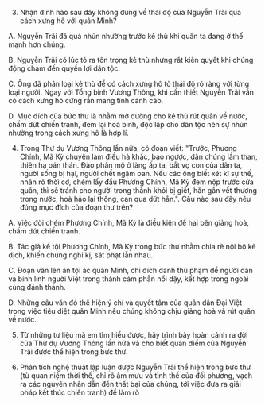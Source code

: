 3. Nhận định nào sau đây không đúng về thái độ của Nguyễn Trãi qua cách xưng hô với quân Minh?

A. Nguyễn Trãi đã quá nhún nhường trước kẻ thù khi quân ta đang ở thế mạnh hơn chúng.

B. Nguyễn Trãi có lúc tỏ ra tôn trọng kẻ thù nhưng rất kiên quyết khi chúng động chạm đến quyền lợi dân tộc.

C. Ông đã phân loại kẻ thù để có cách xưng hô tỏ thái độ rõ ràng với từng loại người. Ngay với Tổng binh Vương Thông, khi cần thiết Nguyễn Trãi vẫn có cách xưng hô cứng rắn mang tính cảnh cáo.

D. Mục đích của bức thư là nhằm mở đường cho kẻ thù rút quân về nước, chấm dứt chiến tranh, đem lại hoà bình, độc lập cho dân tộc nên sự nhún nhường trong cách xưng hô là hợp lí.

4. Trong Thư dụ Vương Thông lần nữa, có đoạn viết: "Trước, Phương Chính, Mã Kỳ chuyên làm điều hà khắc, bạo ngược, dân chúng lầm than, thiên hạ oán thán. Đào phần mộ ở làng ấp ta, bắt vợ con của dân ta, người sống bị hại, người chết ngậm oan. Nếu các ông biết xét kĩ sự thế, nhân rõ thời cơ, chém lấy đầu Phương Chính, Mã Kỳ đem nộp trước cửa quân, thì sẽ tránh cho người trong thành khỏi bị giết, hẳn gân vết thương trong nước, hoà hảo lại thông, can qua dứt hẳn.". Câu nào sau đây nêu đúng mục đích của đoạn thư trên?

A. Việc đòi chém Phương Chính, Mã Kỳ là điều kiện để hai bên giảng hoà, chấm dứt chiến tranh.

B. Tác giả kể tội Phương Chính, Mã Kỳ trong bức thư nhằm chia rẽ nội bộ kẻ địch, khiến chúng nghi kị, sát phạt lẫn nhau.

C. Đoạn văn lên án tội ác quân Minh, chỉ đích danh thủ phạm để người dân và binh lính người Việt trong thành cảm phẫn nổi dậy, kết hợp trong ngoài cùng đánh thành.

D. Những câu văn đó thể hiện ý chí và quyết tâm của quân dân Đại Việt trong việc tiêu diệt quân Minh nếu chúng không chịu giảng hoà và rút quân về nước.

5. Từ những tư liệu mà em tìm hiểu được, hãy trình bày hoàn cảnh ra đời của Thư dụ Vương Thông lần nữa và cho biết quan điểm của Nguyễn Trãi được thể hiện trong bức thư.

6. Phân tích nghệ thuật lập luận được Nguyễn Trãi thể hiện trong bức thư (từ quan niệm thời thế, chỉ rõ âm mưu và tình thế của đối phương, vạch ra các nguyên nhân dẫn đến thất bại của chúng, tới việc đưa ra giải pháp kết thúc chiến tranh) để làm rõ